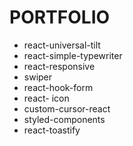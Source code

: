 # PORTFOLIO

* react-universal-tilt
* react-simple-typewriter
* react-responsive
* swiper
* react-hook-form
* react- icon
* custom-cursor-react
* styled-components
* react-toastify